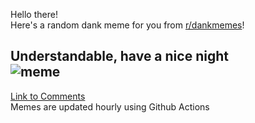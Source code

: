 Hello there! <br>Here's a random dank meme for you from [r/dankmemes](https://reddit.com/r/dankmemes)!<br>
## Understandable, have a nice night<br>![meme](https://i.redd.it/9g8hgnxfoxd51.jpg)<br>
[Link to Comments](https://reddit.com/r/dankmemes/comments/i0gof8/understandable_have_a_nice_night/)<br>
Memes are updated hourly using Github Actions